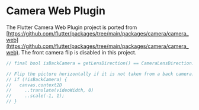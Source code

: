 # Camera Web Plugin
The Flutter Camera Web Plugin project is ported from [https://github.com/flutter/packages/tree/main/packages/camera/camera_web](https://github.com/flutter/packages/tree/main/packages/camera/camera_web). The front camera flip is disabled in this project.

```dart
// final bool isBackCamera = getLensDirection() == CameraLensDirection.back;

// Flip the picture horizontally if it is not taken from a back camera.
// if (!isBackCamera) {
//   canvas.context2D
//     ..translate(videoWidth, 0)
//     ..scale(-1, 1);
// }
```
